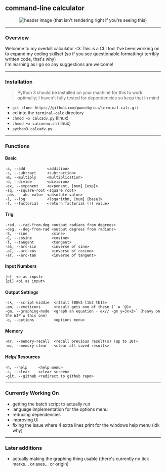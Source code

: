 ## command-line calculator 

<p align="center">
 <img src="https://github.com/pwnedbyisa/terminal-calc/assets/138353745/202c951a-0ee5-4478-b0a8-b8c19c3b46c2" alt="header image (that isn't rendering right if you're seeing this)"/>
</p>

___
### Overview
Welcome to my overkill calculator <3 This is a CLI tool I've been working on to expand my coding skillset (so if you see questionable formatting/ terribly written code, that's why) <br>
I'm learning as I go so any suggestions are welcome!

___
### Installation
> Python 3 should be installed on your machine for this to work optimally; I haven't fully tested for dependencies so keep that in mind
- `git clone https://github.com/pwnedbyisa/terminal-calc.git`
- cd into the `terminal-calc` directory
- `chmod +x calcadv.py` (linux)
- `chmod +x calcmenu.sh` (linux)
- `python3 calcadv.py`
___
### Functions
#### Basic
```
-a, --add          <addition>
-s, --subtract     <subtraction>
-m, --multiply     <multiplication>
-d, --divide       <division>
-ex, --exponent    <exponent, [num] [exp]>
-sq, --square-root <square root>
-abs, --abs-value  <absolute value>
-l, --log          <logarithm, [num] [base]>
-f, --factorial    <return factorial (!) value>
```

#### Trig
```
-rad, --rad-from-deg <output radians from degrees>
-deg, --deg-from-rad <output degrees from radians>
-S, --sine           <sine>
-C, --cosine         <cosine>
-T, --tangent        <tangent>
-aS, --arc-sin       <inverse of sine>
-aC, --arc-cos       <inverse of cosine>
-aT, --arc-tan       <inverse of tangent>
```

#### Input Numbers
```
[e]  <e as input>
[pi] <pi as input>
```

#### Output Settings
```
-sk, --script-kiddie  <r35ult l00k5 l1k3 th15>
-em, --emoticons      <result gets one of these (´ ω ´@)>
-gm, --graphing-mode  <graph an equation - ex// -gm y=3x+2>` (heavy on the WIP w this one)
-o, --options         <options menu>
```

#### Memory
```
-mr, --memory-recall  <recall previous result(s) (up to 10)>
-mc, --memory-clear   <clear all saved results>
```

#### Help/ Resources
```
-h, --help     <help menu>
-c, --clear    <clear screen>
-git, --github <redirect to github repo>
```
___
### Currently Working On
 - getting the batch script to actually run
 - language implementation for the options menu
 - reducing dependencies
 - improving UI
 - fixing the issue where 4 extra lines print for the windows help menu (idk why)
___
### Later additions
 - actually making the graphing thing usable (there's currently no tick marks... or axes... or origin)

